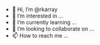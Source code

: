 - 👋 Hi, I’m @rkarray
- 👀 I’m interested in ...
- 🌱 I’m currently learning ...
- 💞️ I’m looking to collaborate on ...
- 📫 How to reach me ...

<!---
rkarray/rkarray is a ✨ special ✨ repository because its `README.md` (this file) appears on your GitHub profile.
You can click the Preview link to take a look at your changes.
--->
